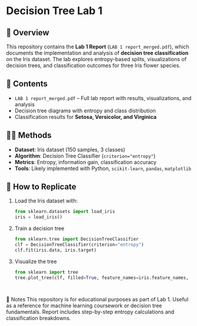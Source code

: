 # Decision Tree Lab 1  

## 📄 Overview  
This repository contains the **Lab 1 Report** (`LAB 1 report_merged.pdf`), which documents the implementation and analysis of **decision tree classification** on the Iris dataset. The lab explores entropy-based splits, visualizations of decision trees, and classification outcomes for three Iris flower species.  

## 📂 Contents  
- `LAB 1 report_merged.pdf` – Full lab report with results, visualizations, and analysis  
- Decision tree diagrams with entropy and class distribution  
- Classification results for **Setosa, Versicolor, and Virginica**  

## 🧑‍💻 Methods  
- **Dataset**: Iris dataset (150 samples, 3 classes)  
- **Algorithm**: Decision Tree Classifier (`criterion="entropy"`)  
- **Metrics**: Entropy, information gain, classification accuracy  
- **Tools**: Likely implemented with Python, `scikit-learn`, `pandas`, `matplotlib`  

## 🚀 How to Replicate  
1. Load the Iris dataset with:  
   ```python
   from sklearn.datasets import load_iris
   iris = load_iris()
   
2. Train a decision tree
   ```python
   from sklearn.tree import DecisionTreeClassifier
   clf = DecisionTreeClassifier(criterion="entropy")
   clf.fit(iris.data, iris.target)

3. Visualize the tree
   ```python
   from sklearn import tree
   tree.plot_tree(clf, filled=True, feature_names=iris.feature_names, class_names=iris.target_names)




📌 Notes
This repository is for educational purposes as part of Lab 1.
Useful as a reference for machine learning coursework or decision tree fundamentals.
Report includes step-by-step entropy calculations and classification breakdowns.
